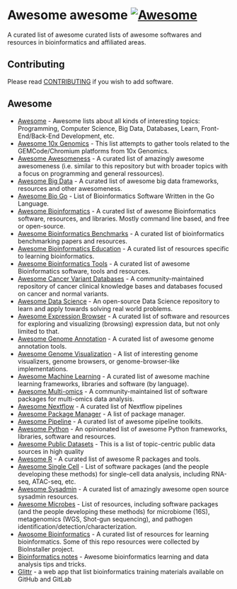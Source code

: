 # Awesome awesome [![Awesome](https://cdn.rawgit.com/sindresorhus/awesome/d7305f38d29fed78fa85652e3a63e154dd8e8829/media/badge.svg)](https://github.com/sindresorhus/awesome)

A curated list of awesome curated lists of awesome softwares and resources in bioinformatics and affiliated areas.

## Contributing
Please read [CONTRIBUTING](./CONTRIBUTING.md) if you wish to add software.

## Awesome

* [Awesome](https://github.com/sindresorhus/awesome) - Awesome lists about all kinds of interesting topics: Programming, Computer Science, Big Data, Databases, Learn, Front-End/Back-End Development, etc.
* [Awesome 10x Genomics](https://github.com/johandahlberg/awesome-10x-genomics) - This list attempts to gather tools related to the GEMCode/Chromium platforms from 10x Genomics.
* [Awesome Awesomeness](https://github.com/bayandin/awesome-awesomeness) - A curated list of amazingly awesome awesomeness (i.e. similar to this repository but with broader topics with a focus on programming and general ressources).
* [Awesome Big Data](https://github.com/newTendermint/awesome-bigdata) - A curated list of awesome big data frameworks, resources and other awesomeness.
* [Awesome Bio Go](https://github.com/dissipative/awesome-bio-go) - List of Bioinformatics Software Written in the Go Language.
* [Awesome Bioinformatics](https://github.com/danielecook/Awesome-Bioinformatics) - A curated list of awesome Bioinformatics software, resources, and libraries. Mostly command line based, and free or open-source.
* [Awesome Bioinformatics Benchmarks](https://github.com/j-andrews7/awesome-bioinformatics-benchmarks) - A curated list of bioinformatics benchmarking papers and resources.
* [Awesome Bioinformatics Education](https://github.com/lskatz/awesome-bioinformatics-education) - A curated list of resources specific to learning bioinformatics. 
* [Awesome Bioinformatics Tools](https://github.com/ZhihaoXie/awesome-bioinformatics-tools) - A curated list of awesome Bioinformatics software, tools and resources.
* [Awesome Cancer Variant Databases](https://github.com/seandavi/awesome-cancer-variant-databases) - A community-maintained repository of cancer clinical knowledge bases and databases focused on cancer and normal variants.
* [Awesome Data Science](https://github.com/academic/awesome-datascience) - An open-source Data Science repository to learn and apply towards solving real world problems.
* [Awesome Expression Browser](https://github.com/federicomarini/awesome-expression-browser) - A curated list of software and resources for exploring and visualizing (browsing) expression data, but not only limited to that.
* [Awesome Genome Annotation](https://juke34.github.io/awesome-genome-annotation/) - A curated list of awesome genome annotation tools.
* [Awesome Genome Visualization](https://github.com/cmdcolin/awesome-genome-visualization) - A list of interesting genome visualizers, genome browsers, or genome-browser-like implementations.
* [Awesome Machine Learning](https://github.com/josephmisiti/awesome-machine-learning) - A curated list of awesome machine learning frameworks, libraries and software (by language).
* [Awesome Multi-omics](https://github.com/mikelove/awesome-multi-omics) - A community-maintained list of software packages for multi-omics data analysis.
* [Awesome Nextflow](https://github.com/nextflow-io/awesome-nextflow) - A curated list of Nextflow pipelines 
* [Awesome Package Manager](https://github.com/damon-kwok/awesome-package-manager) - A list of package manager.
* [Awesome Pipeline](https://github.com/pditommaso/awesome-pipeline) - A curated list of awesome pipeline toolkits.
* [Awesome Python](https://github.com/vinta/awesome-python) - An opinionated list of awesome Python frameworks, libraries, software and resources.
* [Awesome Public Datasets](https://github.com/awesomedata/awesome-public-datasets) - This is a list of topic-centric public data sources in high quality
* [Awesome R](https://github.com/qinwf/awesome-R) - A curated list of awesome R packages and tools.
* [Awesome Single Cell](https://github.com/seandavi/awesome-single-cell) - List of software packages (and the people developing these methods) for single-cell data analysis, including RNA-seq, ATAC-seq, etc.
* [Awesome Sysadmin](https://github.com/kahun/awesome-sysadmin/blob/master/README.md) - A curated list of amazingly awesome open source sysadmin resources. 
* [Awesome Microbes](https://github.com/stevetsa/awesome-microbes) - List of resources, including software packages (and the people developing these methods) for microbiome (16S), metagenomics (WGS, Shot-gun sequencing), and pathogen identification/detection/characterization.
* [Awosome Bioinformatics](https://github.com/openbiox/awosome-bioinformatics) - A curated list of resources for learning bioinformatics. Some of this repo resources were collected by BioInstaller project. 
* [Bioinformatics notes](https://github.com/mdozmorov/Bioinformatics_notes) - Awesome bioinformatics learning and data analysis tips and tricks.
* [Glittr](https://glittr.org/?per_page=25&sort_by=stargazers&sort_direction=desc) - a web app that list bioinformatics training materials available on GitHub and GitLab
